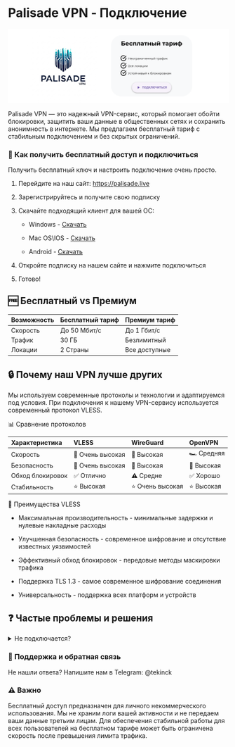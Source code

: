 # Palisade VPN - Подключение
[![Баннер с логотипом и информацией о бесплатном тарифе](/assets/Banner.png)](https://google.com)

Palisade VPN — это надежный VPN-сервис, который помогает обойти блокировки, защитить ваши данные в общественных сетях и сохранить анонимность в интернете. Мы предлагаем бесплатный тариф с стабильным подключением и без скрытых ограничений.

### 🚀 Как получить бесплатный доступ и подключиться

Получить бесплатный ключ и настроить подключение очень просто.

1. Перейдите на наш сайт: https://palisade.live
2. Зарегистрируйтесь и получите свою подписку
3. Скачайте подходящий клиент для вашей ОС:
    - Windows - [Скачать](https://github.com/hiddify/hiddify-app/releases/tag/v2.5.7)

    - Mac OS\IOS - [Скачать](https://apps.apple.com/ru/app/v2raytun/id6476628951)

    - Android - [Скачать](https://play.google.com/store/apps/details?id=com.v2raytun.android&hl=ru&pli=1)

4. Откройте подписку на нашем сайте и нажмите подключиться
5. Готово!

## 🆓 Бесплатный vs Премиум

| Возможность | Бесплатный тариф | Премиум тариф |
| :--- | :--- | :--- |
| Скорость | До 50 Мбит/с | До 1 Гбит/с |
| Трафик | 30 ГБ | Безлимитный |
| Локации | 2 Страны | Все доступные


## 🔒 Почему наш VPN лучше других

Мы используем современные протоколы и технологии и адаптируемся под условия. 
При подключения к нашему VPN-сервису используется современный протокол VLESS.

📊 Сравнение протоколов

| Характеристика	| VLESS	| WireGuard	| OpenVPN |
| :--- | :--- | :--- | :--- |
|Скорость |	🚀 Очень высокая |	🚀 Высокая |	🏎️ Средняя |
|Безопасность |	🔐 Очень высокая |	🔐 Высокая |	🔐 Высокая |
|Обход блокировок |	✅ Отлично |	⚠️ Средне |	✅ Хорошо |
|Стабильность |	⭐ Высокая |	⭐ Очень высокая |	⭐ Высокая |

🌟 Преимущества VLESS

- Максимальная производительность - минимальные задержки и нулевые накладные расходы

- Улучшенная безопасность - современное шифрование и отсутствие известных уязвимостей

- Эффективный обход блокировок - передовые методы маскировки трафика

- Поддержка TLS 1.3 - самое современное шифрование соединения

- Универсальность - поддержка всех платформ и устройств


## ❓ Частые проблемы и решения

<details>
<summary>Не подключается?</summary>

1.  Проверьте, не истек ли лимит трафика или срок ключа.
2.  Попробуйте другой сервер или протокол.
3.  Убедитесь, что дата и время на устройстве выставлены правильно.
</details>

### 🤝 Поддержка и обратная связь
Не нашли ответа? Напишите нам в Telegram: @tekinck

### ⚠️ Важно
Бесплатный доступ предназначен для личного некоммерческого использования.
Мы не храним логи вашей активности и не передаем ваши данные третьим лицам.
Для обеспечения стабильной работы для всех пользователей на бесплатном тарифе может быть ограничена скорость после превышения лимита трафика.